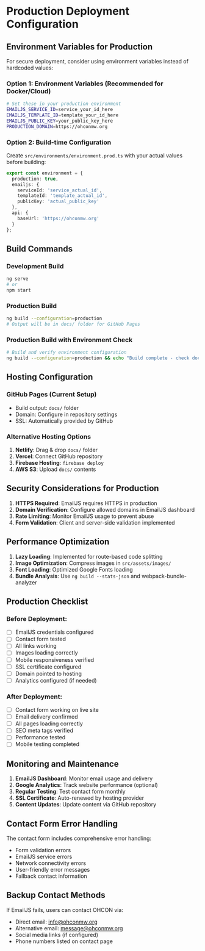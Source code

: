 # Production Deployment Configuration

## Environment Variables for Production

For secure deployment, consider using environment variables instead of hardcoded values:

### Option 1: Environment Variables (Recommended for Docker/Cloud)
```bash
# Set these in your production environment
EMAILJS_SERVICE_ID=service_your_id_here
EMAILJS_TEMPLATE_ID=template_your_id_here  
EMAILJS_PUBLIC_KEY=your_public_key_here
PRODUCTION_DOMAIN=https://ohconmw.org
```

### Option 2: Build-time Configuration
Create `src/environments/environment.prod.ts` with your actual values before building:

```typescript
export const environment = {
  production: true,
  emailjs: {
    serviceId: 'service_actual_id',
    templateId: 'template_actual_id', 
    publicKey: 'actual_public_key'
  },
  api: {
    baseUrl: 'https://ohconmw.org'
  }
};
```

## Build Commands

### Development Build
```bash
ng serve
# or
npm start
```

### Production Build
```bash
ng build --configuration=production
# Output will be in docs/ folder for GitHub Pages
```

### Production Build with Environment Check
```bash
# Build and verify environment configuration
ng build --configuration=production && echo "Build complete - check docs/ folder"
```

## Hosting Configuration

### GitHub Pages (Current Setup)
- Build output: `docs/` folder
- Domain: Configure in repository settings
- SSL: Automatically provided by GitHub

### Alternative Hosting Options
1. **Netlify**: Drag & drop `docs/` folder
2. **Vercel**: Connect GitHub repository  
3. **Firebase Hosting**: `firebase deploy`
4. **AWS S3**: Upload `docs/` contents

## Security Considerations for Production

1. **HTTPS Required**: EmailJS requires HTTPS in production
2. **Domain Verification**: Configure allowed domains in EmailJS dashboard
3. **Rate Limiting**: Monitor EmailJS usage to prevent abuse
4. **Form Validation**: Client and server-side validation implemented

## Performance Optimization

1. **Lazy Loading**: Implemented for route-based code splitting
2. **Image Optimization**: Compress images in `src/assets/images/`
3. **Font Loading**: Optimized Google Fonts loading
4. **Bundle Analysis**: Use `ng build --stats-json` and webpack-bundle-analyzer

## Production Checklist

### Before Deployment:
- [ ] EmailJS credentials configured
- [ ] Contact form tested
- [ ] All links working
- [ ] Images loading correctly
- [ ] Mobile responsiveness verified
- [ ] SSL certificate configured
- [ ] Domain pointed to hosting
- [ ] Analytics configured (if needed)

### After Deployment:
- [ ] Contact form working on live site
- [ ] Email delivery confirmed
- [ ] All pages loading correctly
- [ ] SEO meta tags verified
- [ ] Performance tested
- [ ] Mobile testing completed

## Monitoring and Maintenance

1. **EmailJS Dashboard**: Monitor email usage and delivery
2. **Google Analytics**: Track website performance (optional)
3. **Regular Testing**: Test contact form monthly
4. **SSL Certificate**: Auto-renewed by hosting provider
5. **Content Updates**: Update content via GitHub repository

## Contact Form Error Handling

The contact form includes comprehensive error handling:
- Form validation errors
- EmailJS service errors  
- Network connectivity errors
- User-friendly error messages
- Fallback contact information

## Backup Contact Methods

If EmailJS fails, users can contact OHCON via:
- Direct email: info@ohconmw.org
- Alternative email: message@ohconmw.org
- Social media links (if configured)
- Phone numbers listed on contact page